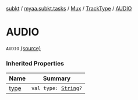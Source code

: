 [subkt](../../../index.md) / [myaa.subkt.tasks](../../index.md) / [Mux](../index.md) / [TrackType](index.md) / [AUDIO](./-a-u-d-i-o.md)

# AUDIO

`AUDIO` [(source)](https://github.com/Myaamori/SubKt/blob/0.1.8/src/main/kotlin/myaa/subkt/tasks/muxtask.kt#L98)

### Inherited Properties

| Name | Summary |
|---|---|
| [type](type.md) | `val type: `[`String`](https://kotlinlang.org/api/latest/jvm/stdlib/kotlin/-string/index.html)`?` |
